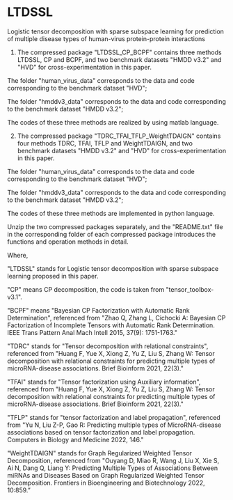 # LTDSSL
Logistic tensor decomposition with sparse subspace learning for prediction of multiple disease types of human-virus protein-protein interactions

1. The compressed package "LTDSSL_CP_BCPF" contains three methods LTDSSL, CP and BCPF, and two benchmark datasets "HMDD v3.2" and "HVD" for cross-experimentation in this paper.

The folder "human_virus_data" corresponds to the data and code corresponding to the benchmark dataset "HVD";

The folder "hmddv3_data" corresponds to the data and code corresponding to the benchmark dataset "HMDD v3.2";

The codes of these three methods are realized by using matlab language.


2. The compressed package "TDRC_TFAI_TFLP_WeightTDAIGN" contains four methods TDRC, TFAI, TFLP and WeightTDAIGN, and two benchmark datasets "HMDD v3.2" and "HVD" for cross-experimentation in this paper.

The folder "human_virus_data" corresponds to the data and code corresponding to the benchmark dataset "HVD";

The folder "hmddv3_data" corresponds to the data and code corresponding to the benchmark dataset "HMDD v3.2";

The codes of these three methods are implemented in python language.

Unzip the two compressed packages separately, and the "README.txt" file in the corresponding folder of each compressed package introduces the functions and operation methods in detail.

Where,

"LTDSSL" stands for Logistic tensor decomposition with sparse subspace learning proposed in this paper.

"CP" means CP decomposition, the code is taken from "tensor_toolbox-v3.1".

"BCPF" means "Bayesian CP Factorization with Automatic Rank Determination", referenced from "Zhao Q, Zhang L, Cichocki A: Bayesian CP Factorization of Incomplete Tensors with Automatic Rank Determination. IEEE Trans Pattern Anal Mach Intell 2015, 37(9): 1751-1763."

"TDRC" stands for "Tensor decomposition with relational constraints", referenced from "Huang F, Yue X, Xiong Z, Yu Z, Liu S, Zhang W: Tensor decomposition with relational constraints for predicting multiple types of microRNA-disease associations. Brief Bioinform 2021, 22(3)."

"TFAI" stands for "Tensor factorization using Auxiliary information", referenced from "Huang F, Yue X, Xiong Z, Yu Z, Liu S, Zhang W: Tensor decomposition with relational constraints for predicting multiple types of microRNA-disease associations. Brief Bioinform 2021, 22(3)."

"TFLP" stands for "tensor factorization and label propagation", referenced from "Yu N, Liu Z-P, Gao R: Predicting multiple types of MicroRNA-disease associations based on tensor factorization and label propagation. Computers in Biology and Medicine 2022, 146."

"WeightTDAIGN" stands for Graph Regularized Weighted Tensor Decomposition, referenced from "Ouyang D, Miao R, Wang J, Liu X, Xie S, Ai N, Dang Q, Liang Y: Predicting Multiple Types of Associations Between miRNAs and Diseases Based on Graph Regularized Weighted Tensor Decomposition. Frontiers in Bioengineering and Biotechnology 2022, 10:859.”
